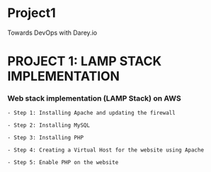 # Project1
Towards DevOps with Darey.io

# PROJECT 1: LAMP STACK IMPLEMENTATION

### Web stack implementation (LAMP Stack) on AWS

	- Step 1: Installing Apache and updating the firewall

    - Step 2: Installing MySQL

    - Step 3: Installing PHP

    - Step 4: Creating a Virtual Host for the website using Apache
    
    - Step 5: Enable PHP on the website 